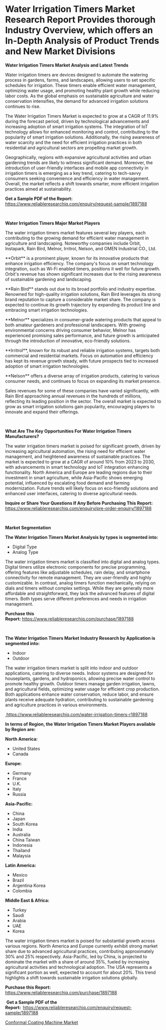 <p><h1>Water Irrigation Timers Market Research Report Provides thorough Industry Overview, which offers an In-Depth Analysis of Product Trends and New Market Divisions</h1></p><p><strong>Water Irrigation Timers Market Analysis and Latest Trends</strong></p>
<p><p>Water irrigation timers are devices designed to automate the watering process in gardens, farms, and landscapes, allowing users to set specific schedules for irrigation. These timers enable efficient water management, optimizing water usage, and promoting healthy plant growth while reducing labor costs. As the global emphasis on sustainable agriculture and water conservation intensifies, the demand for advanced irrigation solutions continues to rise.</p><p>The Water Irrigation Timers Market is expected to grow at a CAGR of 11.9% during the forecast period, driven by technological advancements and increasing adoption of smart irrigation systems. The integration of IoT technology allows for enhanced monitoring and control, contributing to the popularity of smart irrigation solutions. Additionally, the rising awareness of water scarcity and the need for efficient irrigation practices in both residential and agricultural sectors are propelling market growth. </p><p>Geographically, regions with expansive agricultural activities and urban gardening trends are likely to witness significant demand. Moreover, the introduction of user-friendly interfaces and mobile app connectivity in irrigation timers is emerging as a key trend, catering to tech-savvy consumers seeking convenience and efficiency in water management. Overall, the market reflects a shift towards smarter, more efficient irrigation practices aimed at sustainability.</p></p>
<p><strong>Get a Sample PDF of the Report:&nbsp;</strong> <a href="https://www.reliableresearchiq.com/enquiry/request-sample/1897188?utm_campaign=3453&utm_medium=2&utm_source=Github&utm_content=ia&utm_term=11042025&utm_id=water-irrigation-timers">https://www.reliableresearchiq.com/enquiry/request-sample/1897188</a></p>
<p>&nbsp;</p>
<p><strong>Water Irrigation Timers Major Market Players</strong></p>
<p><p>The water irrigation timers market features several key players, each contributing to the growing demand for efficient water management in agriculture and landscaping. Noteworthy companies include Orbit, Instapark, Rain Bird, Melnor, Irritrol, Nelson, and OMEN Industrial CO., Ltd.</p><p>**Orbit** is a prominent player, known for its innovative products that enhance irrigation efficiency. The company's focus on smart technology integration, such as Wi-Fi enabled timers, positions it well for future growth. Orbit's revenue has shown significant increases due to the rising awareness of sustainable gardening and landscaping.</p><p>**Rain Bird** stands out due to its broad portfolio and industry expertise. Renowned for high-quality irrigation solutions, Rain Bird leverages its strong brand reputation to capture a considerable market share. The company is expected to continue its growth trajectory by expanding its product line and embracing smart irrigation technologies.</p><p>**Melnor** specializes in consumer-grade watering products that appeal to both amateur gardeners and professional landscapers. With growing environmental concerns driving consumer behavior, Melnor has experienced promising sales performance, and future growth is anticipated through the introduction of innovative, eco-friendly solutions.</p><p>**Irritrol**, known for its robust and reliable irrigation systems, targets both commercial and residential markets. Focus on automation and efficiency has kept its revenue growth steady, with future prospects tied to increased adoption of smart irrigation technologies.</p><p>**Nelson** offers a diverse array of irrigation products, catering to various consumer needs, and continues to focus on expanding its market presence.</p><p>Sales revenues for some of these companies have varied significantly, with Rain Bird approaching annual revenues in the hundreds of millions, reflecting its leading position in the sector. The overall market is expected to grow as smart irrigation solutions gain popularity, encouraging players to innovate and expand their offerings.</p></p>
<p>&nbsp;</p>
<p><strong>What Are The Key Opportunities For Water Irrigation Timers Manufacturers?</strong></p>
<p><p>The water irrigation timers market is poised for significant growth, driven by increasing agricultural automation, the rising need for efficient water management, and heightened awareness of sustainable practices. The market is expected to grow at a CAGR of around 10% from 2023 to 2030, with advancements in smart technology and IoT integration enhancing functionality. North America and Europe are leading regions due to their investment in smart agriculture, while Asia-Pacific shows emerging potential, influenced by escalating food demand and farming modernization. Future trends will likely focus on eco-friendly solutions and enhanced user interfaces, catering to diverse agricultural needs.</p></p>
<p><strong>Inquire or Share Your Questions If Any Before Purchasing This Report:</strong> <a href="https://www.reliableresearchiq.com/enquiry/pre-order-enquiry/1897188?utm_campaign=3453&utm_medium=2&utm_source=Github&utm_content=ia&utm_term=11042025&utm_id=water-irrigation-timers">https://www.reliableresearchiq.com/enquiry/pre-order-enquiry/1897188</a></p>
<p>&nbsp;</p>
<p><strong>Market Segmentation</strong></p>
<p><strong>The Water Irrigation Timers Market Analysis by types is segmented into:</strong></p>
<p><ul><li>Digital Type</li><li>Analog Type</li></ul></p>
<p><p>The water irrigation timers market is classified into digital and analog types. Digital timers utilize electronic components for precise programming, offering features like adjustable schedules, rain delay, and smartphone connectivity for remote management. They are user-friendly and highly customizable. In contrast, analog timers function mechanically, relying on dials and timers without complex settings. While they are generally more affordable and straightforward, they lack the advanced features of digital timers. Both types serve different preferences and needs in irrigation management.</p></p>
<p><strong>Purchase this Report:&nbsp;</strong><a href="https://www.reliableresearchiq.com/purchase/1897188?utm_campaign=3453&utm_medium=2&utm_source=Github&utm_content=ia&utm_term=11042025&utm_id=water-irrigation-timers">https://www.reliableresearchiq.com/purchase/1897188</a></p>
<p>&nbsp;</p>
<p><strong>The Water Irrigation Timers Market Industry Research by Application is segmented into:</strong></p>
<p><ul><li>Indoor</li><li>Outdoor</li></ul></p>
<p><p>The water irrigation timers market is split into indoor and outdoor applications, catering to diverse needs. Indoor systems are designed for houseplants, gardens, and hydroponics, allowing precise water control to promote healthy growth. Outdoor timers manage garden irrigation, lawns, and agricultural fields, optimizing water usage for efficient crop production. Both applications enhance water conservation, reduce labor, and ensure plants receive adequate hydration, contributing to sustainable gardening and agriculture practices in various environments.</p></p>
<p><a href="https://www.reliableresearchiq.com/water-irrigation-timers-r1897188?utm_campaign=3453&utm_medium=2&utm_source=Github&utm_content=ia&utm_term=11042025&utm_id=water-irrigation-timers">&nbsp;https://www.reliableresearchiq.com/water-irrigation-timers-r1897188</a></p>
<p><strong>In terms of Region, the Water Irrigation Timers Market Players available by Region are:</strong></p>
<p>
    <p> <strong> North America: </strong>
        <ul>
            <li>United States</li>
            <li>Canada</li>
        </ul>
        </p> 
    <p> <strong> Europe: </strong>
        <ul>
            <li>Germany</li>
            <li>France</li>
            <li>U.K.</li>
            <li>Italy</li>
            <li>Russia</li>
        </ul>
        </p> 
    <p> <strong> Asia-Pacific: </strong>
        <ul>
            <li>China</li>
            <li>Japan</li>
            <li>South Korea</li>
            <li>India</li>
            <li>Australia</li>
            <li>China Taiwan</li>
            <li>Indonesia</li>
            <li>Thailand</li>
            <li>Malaysia</li>
        </ul>
        </p> 
    <p> <strong> Latin America: </strong>
        <ul>
            <li>Mexico</li>
            <li>Brazil</li>
            <li>Argentina Korea</li>
            <li>Colombia</li>
        </ul>
        </p> 
    <p> <strong> Middle East & Africa: </strong>
        <ul>
            <li>Turkey</li>
            <li>Saudi</li>
            <li>Arabia</li>
            <li>UAE</li>
            <li>Korea</li>
        </ul>
    </p>
    </p>
<p><p>The water irrigation timers market is poised for substantial growth across various regions. North America and Europe currently exhibit strong market share due to advanced agricultural practices, contributing approximately 30% and 25% respectively. Asia-Pacific, led by China, is projected to dominate the market with a share of around 35%, fueled by increasing agricultural activities and technological adoption. The USA represents a significant portion as well, expected to account for about 20%. This trend highlights a shift towards sustainable irrigation solutions globally.</p></p>
<p><strong>Purchase this Report: </strong><a href="https://www.reliableresearchiq.com/purchase/1897188?utm_campaign=3453&utm_medium=2&utm_source=Github&utm_content=ia&utm_term=11042025&utm_id=water-irrigation-timers">https://www.reliableresearchiq.com/purchase/1897188</a></p>
<p>&nbsp;<strong>Get a Sample PDF of the Report:&nbsp;&nbsp;</strong><a href="https://www.reliableresearchiq.com/enquiry/request-sample/1897188?utm_campaign=3453&utm_medium=2&utm_source=Github&utm_content=ia&utm_term=11042025&utm_id=water-irrigation-timers">https://www.reliableresearchiq.com/enquiry/request-sample/1897188</a></p>
<p><strong></strong></p>
<p><p><a href="https://github.com/hoganemken50/Market-Research-Report-List-1/blob/main/conformal-coating-machine-market.md?utm_campaign=3453&utm_medium=2&utm_source=Github&utm_content=ia&utm_term=11042025&utm_id=water-irrigation-timers">Conformal Coating Machine Market</a></p></p>